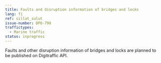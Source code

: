 ```yaml
---
title: Faults and disruption information of bridges and locks
lang: fi
ref: sillat_sulut
issue-number: DPO-798
traffictypes:
  - Marine traffic
status: inprogress
---
```


Faults and other disruption information of bridges and locks are planned to be published on Digitraffic API.
